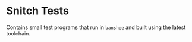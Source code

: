 # Snitch Tests

Contains small test programs that run in `banshee` and built using the latest toolchain.
